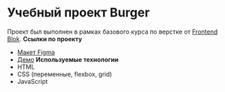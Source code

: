 # Учебный проект Burger
Проект был выполнен в рамках базового курса по верстке от [Frontend Blok](https://frontendblok.com/).
**Ссылки по проекту**
- [Макет Figma](https://www.figma.com/file/8muxUNt1PwGH5byQR6LZG8/Burgers-Menu-Responsive?type=design&node-id=0%3A1&mode=design&t=HrXwp4b0Cai176l7-1)
- [Демо](https://annblok.github.io/FrontendBlok-Module01-Burger/)
**Используемые технологии**
- HTML
- CSS (переменные, flexbox, grid)
- JavaScript